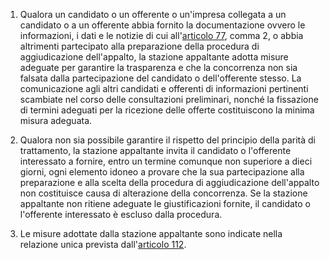 1. Qualora un candidato o un offerente o un'impresa collegata a un candidato o a un offerente abbia fornito la documentazione ovvero le informazioni, i dati e le notizie di cui all'[articolo 77](/index.html?article=articolo-77&version=1), comma 2, o abbia altrimenti partecipato alla preparazione della procedura di aggiudicazione dell'appalto, la stazione appaltante adotta misure adeguate per garantire la trasparenza e che la concorrenza non sia falsata dalla partecipazione del candidato o dell'offerente stesso. La comunicazione agli altri candidati e offerenti di informazioni pertinenti scambiate nel corso delle consultazioni preliminari, nonché la fissazione di termini adeguati per la ricezione delle offerte costituiscono la minima misura adeguata.

2. Qualora non sia possibile garantire il rispetto del principio della parità di trattamento, la stazione appaltante invita il candidato o l'offerente interessato a fornire, entro un termine comunque non superiore a dieci giorni, ogni elemento idoneo a provare che la sua partecipazione alla preparazione e alla scelta della procedura di aggiudicazione dell'appalto non costituisce causa di alterazione della concorrenza. Se la stazione appaltante non ritiene adeguate le giustificazioni fornite, il candidato o l'offerente interessato è escluso dalla procedura.

3. Le misure adottate dalla stazione appaltante sono indicate nella relazione unica prevista dall'[articolo 112](/index.html?article=articolo-112&version=1).
